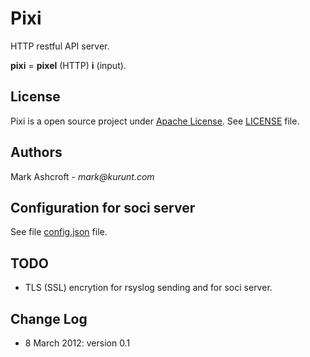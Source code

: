 # Pixi #

HTTP restful API server.

**pixi** = **pixel** (HTTP) **i** (input).

## License ##

Pixi is a open source project under [Apache License](http://www.apache.org/licenses/LICENSE-2.0). See [LICENSE](LICENSE) file.

## Authors ##

Mark Ashcroft - _mark@kurunt.com_

## Configuration for soci server ##

See file [config.json](config.json) file.

## TODO ##

- TLS (SSL) encrytion for rsyslog sending and for soci server.

## Change Log ##

- 8 March 2012: version 0.1
